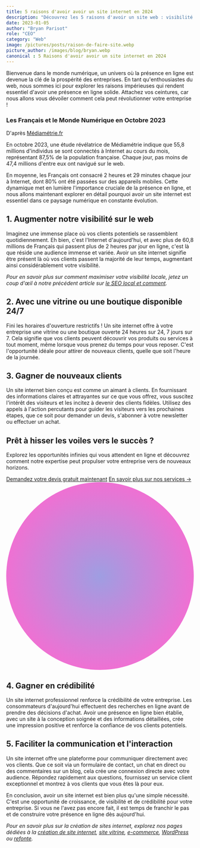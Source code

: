 ```yaml
---
title: 5 raisons d'avoir avoir un site internet en 2024
description: "Découvrez les 5 raisons d'avoir un site web : visibilité accrue, boutique ouverte 24/7, nouveaux clients, crédibilité renforcée et communication facilitée."
date: 2023-01-05
author: "Bryan Parisot"
role: "CEO"
category: "Web"
image: /pictures/posts/raison-de-faire-site.webp
picture_author: /images/blog/bryan.webp
canonical : 5 Raisons d'avoir avoir un site internet en 2024
---
```


Bienvenue dans le monde numérique, un univers où la présence en ligne est devenue la clé de la prospérité des entreprises. En tant qu'enthousiastes du web, nous sommes ici pour explorer les raisons impérieuses qui rendent essentiel d'avoir une présence en ligne solide. Attachez vos ceintures, car nous allons vous dévoiler comment cela peut révolutionner votre entreprise !

### Les Français et le Monde Numérique en Octobre 2023

D'après [Médiamétrie.fr](https://www.mediametrie.fr/fr/audience-internet-global-en-octobre-2023)

En octobre 2023, une étude révélatrice de Médiamétrie indique que 55,8 millions d'individus se sont connectés à Internet au cours du mois, représentant 87,5% de la population française. Chaque jour, pas moins de 47,4 millions d'entre eux ont navigué sur le web.

En moyenne, les Français ont consacré 2 heures et 29 minutes chaque jour à Internet, dont 80% ont été passées sur des appareils mobiles. Cette dynamique met en lumière l'importance cruciale de la présence en ligne, et nous allons maintenant explorer en détail pourquoi avoir un site internet est essentiel dans ce paysage numérique en constante évolution.

## 1. Augmenter notre visibilité sur le web

Imaginez une immense place où vos clients potentiels se rassemblent quotidiennement. Eh bien, c'est l'Internet d'aujourd'hui, et avec plus de 60,8 millions de Français qui passent plus de 2 heures par jour en ligne, c'est là que réside une audience immense et variée. Avoir un site internet signifie être présent là où vos clients passent la majorité de leur temps, augmentant ainsi considérablement votre visibilité.

*Pour en savoir plus sur comment maximiser votre visibilité locale, jetez un coup d'œil à notre précédent article sur [le SEO local et comment](/posts/l-importance-du-seo-local-et-comment).* 

## 2. Avec une vitrine ou une boutique disponible 24/7

Fini les horaires d'ouverture restrictifs ! Un site internet offre à votre entreprise une vitrine ou une boutique ouverte 24 heures sur 24, 7 jours sur 7. Cela signifie que vos clients peuvent découvrir vos produits ou services à tout moment, même lorsque vous prenez du temps pour vous reposer. C'est l'opportunité idéale pour attirer de nouveaux clients, quelle que soit l'heure de la journée.

## 3. Gagner de nouveaux clients

Un site internet bien conçu est comme un aimant à clients. En fournissant des informations claires et attrayantes sur ce que vous offrez, vous suscitez l'intérêt des visiteurs et les incitez à devenir des clients fidèles. Utilisez des appels à l'action percutants pour guider les visiteurs vers les prochaines étapes, que ce soit pour demander un devis, s'abonner à votre newsletter ou effectuer un achat.

<div className="bg-white">
  <div className="mx-auto max-w-7xl sm:px-6 lg:px-8">
    <div className="relative isolate overflow-hidden bg-emerald-900 px-6 py-24 text-center shadow-2xl sm:rounded-3xl sm:px-16">
      <h2 className="mx-auto max-w-2xl text-3xl font-bold tracking-tight text-white sm:text-4xl">Prêt à hisser les voiles vers le succès ?</h2>
        <p className="mt-4 text-xl text-white">Explorez les opportunités infinies qui vous attendent en ligne et découvrez comment notre expertise peut propulser votre entreprise vers de nouveaux horizons.</p>
      <div className="mt-10 flex items-center justify-center gap-x-6">
        <a href="/contact" className="rounded-md bg-white px-3 py-2 text-sm font-semibold text-gray-900 shadow-sm hover:bg-gray-100 focus-visible:outline focus-visible:outline-2 focus-visible:outline-offset-2 focus-visible:outline-white">Demandez votre devis gratuit maintenant</a>
        <a href="/creation-site-internet" className="text-sm font-semibold leading-6 text-white">En savoir plus sur nos services <span aria-hidden="true">→</span></a>
      </div>
      <svg viewBox="0 0 1024 1024" className="absolute left-1/2 top-1/2 -z-10 h-[64rem] w-[64rem] -translate-x-1/2 [mask-image:radial-gradient(closest-side,white,transparent)]" aria-hidden="true">
        <circle cx="512" cy="512" r="512" fill="url(#827591b1-ce8c-4110-b064-7cb85a0b1217)" fill-opacity="0.7" />
        <defs>
          <radialGradient id="827591b1-ce8c-4110-b064-7cb85a0b1217">
            <stop stop-color="#7775D6" />
            <stop offset="1" stop-color="#E935C1" />
          </radialGradient>
        </defs>
      </svg>
    </div>
  </div>
</div>

## 4. Gagner en crédibilité

Un site internet professionnel renforce la crédibilité de votre entreprise. Les consommateurs d'aujourd'hui effectuent des recherches en ligne avant de prendre des décisions d'achat. Avoir une présence en ligne bien établie, avec un site à la conception soignée et des informations détaillées, crée une impression positive et renforce la confiance de vos clients potentiels.

## 5. Faciliter la communication et l'interaction

Un site internet offre une plateforme pour communiquer directement avec vos clients. Que ce soit via un formulaire de contact, un chat en direct ou des commentaires sur un blog, cela crée une connexion directe avec votre audience. Répondez rapidement aux questions, fournissez un service client exceptionnel et montrez à vos clients que vous êtes là pour eux.

En conclusion, avoir un site internet est bien plus qu'une simple nécessité. C'est une opportunité de croissance, de visibilité et de crédibilité pour votre entreprise. Si vous ne l'avez pas encore fait, il est temps de franchir le pas et de construire votre présence en ligne dès aujourd'hui.

*Pour en savoir plus sur la création de sites internet, explorez nos pages dédiées à la [création de site internet](/creation-site-internet), [site vitrine](/creation-site-internet/site-vitrine), [e-commerce](/creation-site-internet/e-commerce), [WordPress](/creation-site-internet/wordpress-personnalise) ou [refonte](/creation-site-internet/refonte).*
